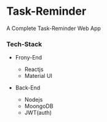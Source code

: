 # Task-Reminder
A Complete Task-Reminder Web App

### Tech-Stack
- Frony-End
  - Reactjs
  - Material UI
  
- Back-End
  - Nodejs
  - MoongoDB
  - JWT(auth)
